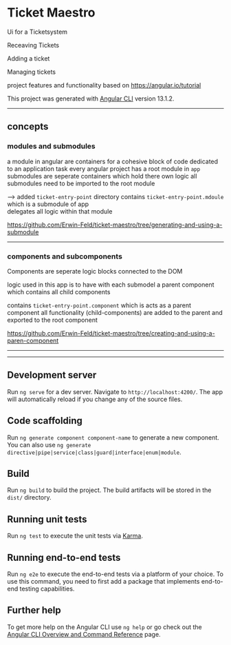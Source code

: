 # Ticket Maestro

Ui for a Ticketsystem

Receaving Tickets

Adding a ticket

Managing tickets

project features and functionality based on https://angular.io/tutorial

This project was generated with [Angular CLI](https://github.com/angular/angular-cli) version 13.1.2.

---------------------------------------------------------------

## concepts

### modules and submodules

a module in angular are containers for a cohesive block of code dedicated to an application task
every angular project has a root module in `app`
submodules are seperate containers which hold there own logic 
all submodules need to be imported to the root module 

--> added `ticket-entry-point` directory 
contains `ticket-entry-point.mdoule` which is a submodule of app  
delegates all logic within that module 

https://github.com/Erwin-Feld/ticket-maestro/tree/generating-and-using-a-submodule


---------------------------------------------------------------
### components and subcomponents

Components are seperate logic blocks connected to the DOM

logic used in this app is to have with each submodel a parent component which contains all child components

contains `ticket-entry-point.component` which is acts as a parent component all functionality (child-components) are added to the parent
and exported to the root component 

https://github.com/Erwin-Feld/ticket-maestro/tree/creating-and-using-a-paren-component

---------------------------------------------------------------


---------------------------------------------------------------




## Development server

Run `ng serve` for a dev server. Navigate to `http://localhost:4200/`. The app will automatically reload if you change any of the source files.

## Code scaffolding

Run `ng generate component component-name` to generate a new component. You can also use `ng generate directive|pipe|service|class|guard|interface|enum|module`.

## Build

Run `ng build` to build the project. The build artifacts will be stored in the `dist/` directory.

## Running unit tests

Run `ng test` to execute the unit tests via [Karma](https://karma-runner.github.io).

## Running end-to-end tests

Run `ng e2e` to execute the end-to-end tests via a platform of your choice. To use this command, you need to first add a package that implements end-to-end testing capabilities.

## Further help

To get more help on the Angular CLI use `ng help` or go check out the [Angular CLI Overview and Command Reference](https://angular.io/cli) page.
